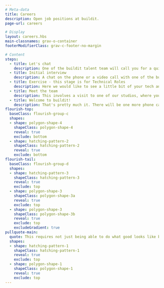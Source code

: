 ```yaml
---
# Meta-data
title: Careers
description: Open job positions at buildit.
page-url: careers

# Display
layout: careers.hbs
main-classnames: grav-o-container
footerModifierClass: grav-c-footer-no-margin

# Content
steps:
  - title: Let's chat
    description: One of the buildit talent team will call you for a quick chat to find out a little bit about you. For some roles we would ask you to complete an exercise after but we will let you know at this stage for sure!
  - title: Initial interview
    description: A chat on the phone or a video call with one of the buildit studio team, where we talk a bit about us and how your experiences can help us. For some roles we would invite you to the Studio to meet face to face, we would also welcome you at the studio if this would be your preference.
  - title: Exercise - this stage is for Technical Roles
    description: Here we would like to see a little bit of your tech and coding skills. We will send you the details for the exercise, so that you can show us some awesome code. Your solution will be used in the next stage to build upon during a pairing session with a couple of our engineers.
  - title: Meet the team
    description: This involves a visit to one of our studios, where you get to meet a few of the team if haven't done so in the process. We'll get to talk in more detail about what we do, your experiences and ambitions. If you are an Engineer we will also spend a bit of time talking about your tech submission and we will pair program building a few more features.
  - title: Welcome to buildit!
    description: That's pretty much it. There will be one more phone call to confirm transfer details with you, and possible start dates.
flourish-top:
  baseClass: flourish-group-c
  shapes:
  - shape: polygon-shape-4
    shapeClass: polygon-shape-4
    reveal: true
    exclude: bottom
  - shape: hatching-pattern-2
    shapeClass: hatching-pattern-2
    reveal: true
    exclude: bottom
flourish-tail:
  baseClass: flourish-group-d
  shapes:
  - shape: hatching-pattern-3
    shapeClass: hatching-pattern-3
    reveal: true
    exclude: top
  - shape: polygon-shape-3
    shapeClass: polygon-shape-3a
    reveal: true
    exclude: top
  - shape: polygon-shape-3
    shapeClass: polygon-shape-3b
    reveal: true
    exclude: top
    excludeGradient: true
pullquote-main: 
  quote: This requires not just being able to do what good looks like but to stand in the middle of something not good and influence the outcome incrementally day to day to make it better.
  shapes:
  - shape: hatching-pattern-1
    shapeClass: hatching-pattern-1
    reveal: true
    exclude: top
  - shape: polygon-shape-1
    shapeClass: polygon-shape-1
    reveal: true
    exclude: top
---
```


